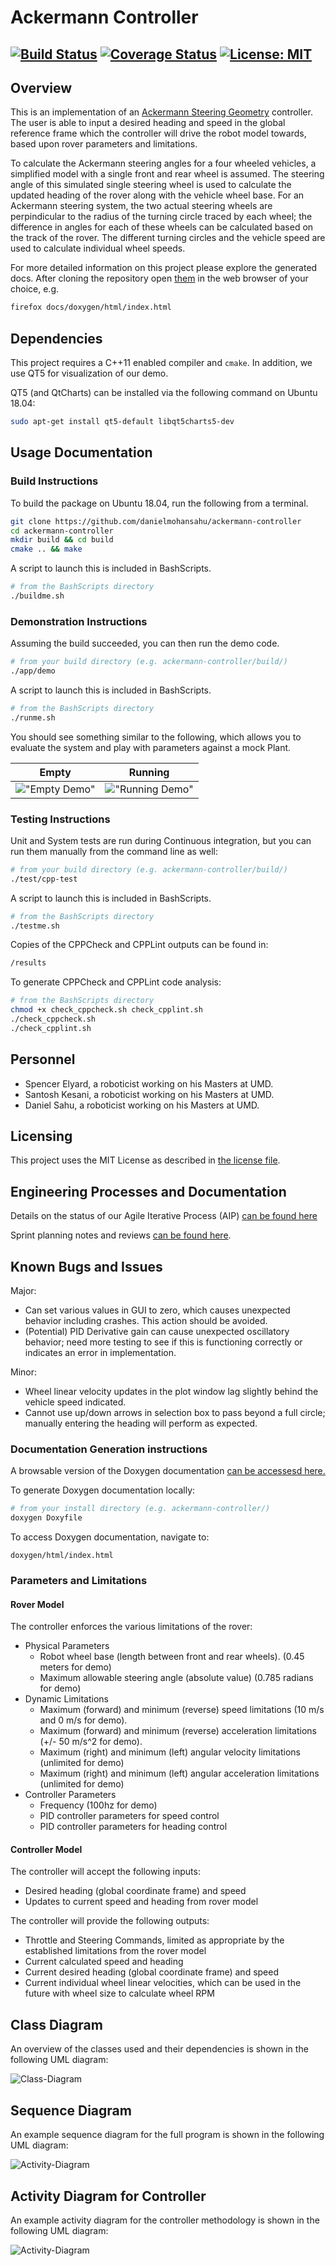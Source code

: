 # Ackermann Controller
[![Build Status](https://travis-ci.org/danielmohansahu/ackermann-controller.svg?branch=master)](https://travis-ci.org/danielmohansahu/ackermann-controller)
[![Coverage Status](https://coveralls.io/repos/github/danielmohansahu/ackermann-controller/badge.svg?branch=master)](https://coveralls.io/github/danielmohansahu/ackermann-controller?branch=master)
[![License: MIT](https://img.shields.io/badge/License-MIT-yellow.svg)](https://opensource.org/licenses/MIT)
---

## Overview

This is an implementation of an [Ackermann Steering Geometry](https://en.wikipedia.org/wiki/Ackermann_steering_geometry) controller. The user is able to input a desired heading and speed in the global reference frame which the controller will drive the robot model towards, based upon rover parameters and limitations.

To calculate the Ackermann steering angles for a four wheeled vehicles, a simplified model with a single front and rear wheel is assumed. The steering angle of this simulated single steering wheel is used to calculate the updated heading of the rover along with the vehicle wheel base. For an Ackermann steering system, the two actual steering wheels are perpindicular to the radius of the turning circle traced by each wheel; the difference in angles for each of these wheels can be calculated based on the track of the rover. The different turning circles and the vehicle speed are used to calculate individual wheel speeds.
  
For more detailed information on this project please explore the generated docs. After cloning the repository open [them](docs/doxygen/html/index.html) in the web browser of your choice, e.g.
```bash
firefox docs/doxygen/html/index.html
```

## Dependencies

This project requires a C++11 enabled compiler and `cmake`. In addition, we use QT5 for visualization of our demo.

QT5 (and QtCharts) can be installed via the following command on Ubuntu 18.04:

```bash
sudo apt-get install qt5-default libqt5charts5-dev
```

## Usage Documentation
### Build Instructions

To build the package on Ubuntu 18.04, run the following from a terminal.

```bash
git clone https://github.com/danielmohansahu/ackermann-controller
cd ackermann-controller
mkdir build && cd build
cmake .. && make
```
A script to launch this is included in BashScripts.
```bash
# from the BashScripts directory
./buildme.sh
```

### Demonstration Instructions

Assuming the build succeeded, you can then run the demo code.

```bash
# from your build directory (e.g. ackermann-controller/build/)
./app/demo
```

A script to launch this is included in BashScripts.
```bash
# from the BashScripts directory
./runme.sh
```

You should see something similar to the following, which allows you to evaluate the system and play with parameters against a mock Plant.

Empty | Running
 --- | ---
 !["Empty Demo"](docs/media/empty_demo.png) | !["Running Demo"](docs/media/running_demo.png)

### Testing Instructions

Unit and System tests are run during Continuous integration, but you can run them manually from the command line as well:

```bash
# from your build directory (e.g. ackermann-controller/build/)
./test/cpp-test
```
A script to launch this is included in BashScripts.
```bash
# from the BashScripts directory
./testme.sh
```

Copies of the CPPCheck and CPPLint outputs can be found in:

```bash
/results
```

To generate CPPCheck and CPPLint code analysis:

```bash
# from the BashScripts directory
chmod +x check_cppcheck.sh check_cpplint.sh
./check_cppcheck.sh
./check_cpplint.sh
```

## Personnel
* Spencer Elyard, a roboticist working on his Masters at UMD.
* Santosh Kesani, a roboticist working on his Masters at UMD.
* Daniel Sahu, a roboticist working on his Masters at UMD.

## Licensing

This project uses the MIT License as described in [the license file](LICENSE).

## Engineering Processes and Documentation

Details on the status of our Agile Iterative Process (AIP) [can be found here](https://docs.google.com/spreadsheets/d/1nx85sowA3IRX-usU_M1hhwHplOLXMWdkvec2w3Roi5Q/edit?usp=sharing)

Sprint planning notes and reviews [can be found here](https://docs.google.com/document/d/1MEoRXtJXdUWnkTbJmcDfJYct3i6_LEJ-TULpP2h_qYA/edit?usp=sharing).

## Known Bugs and Issues

Major:
* Can set various values in GUI to zero, which causes unexpected behavior including crashes. This action should be avoided.
* (Potential) PID Derivative gain can cause unexpected oscillatory behavior; need more testing to see if this is functioning correctly or indicates an error in implementation.

Minor:
* Wheel linear velocity updates in the plot window lag slightly behind the vehicle speed indicated.
* Cannot use up/down arrows in selection box to pass beyond a full circle; manually entering the heading will perform as expected.

### Documentation Generation instructions

A browsable version of the Doxygen documentation [can be accessesd here.](https://selyard.github.io/ackermann_controller_doc/index.html)

To generate Doxygen documentation locally:

```bash
# from your install directory (e.g. ackermann-controller/)
doxygen Doxyfile
```

To access Doxygen documentation, navigate to:
```
doxygen/html/index.html
```

### Parameters and Limitations

#### Rover Model
The controller enforces the various limitations of the rover:

* Physical Parameters
  * Robot wheel base (length between front and rear wheels). (0.45 meters for demo)
  * Maximum allowable steering angle (absolute value) (0.785 radians for demo)
* Dynamic Limitations
  * Maximum (forward) and minimum (reverse) speed limitations (10 m/s and 0 m/s for demo).
  * Maximum (forward) and minimum (reverse) acceleration limitations (+/- 50 m/s^2 for demo).
  * Maximum (right) and minimum (left) angular velocity limitations (unlimited for demo)
  * Maximum (right) and minimum (left) angular acceleration limitations (unlimited for demo)
* Controller Parameters
  * Frequency (100hz for demo)
  * PID controller parameters for speed control
  * PID controller parameters for heading control
  
#### Controller Model
The controller will accept the following inputs:

* Desired heading (global coordinate frame) and speed
* Updates to current speed and heading from rover model

The controller will provide the following outputs:

* Throttle and Steering Commands, limited as appropriate by the established limitations from the rover model
* Current calculated speed and heading
* Current desired heading (global coordinate frame) and speed
* Current individual wheel linear velocities, which can be used in the future with wheel size to calculate wheel RPM

## Class Diagram

An overview of the classes used and their dependencies is shown in the following UML diagram:

![Class-Diagram](docs/uml/revised/class_diagram.png)

## Sequence Diagram

An example sequence diagram for the full program is shown in the following UML diagram:

![Activity-Diagram](docs/uml/revised/sequence_diagram.png)

## Activity Diagram for Controller

An example activity diagram for the controller methodology is shown in the following UML diagram:

![Activity-Diagram](docs/uml/revised/controller_activity.png)
